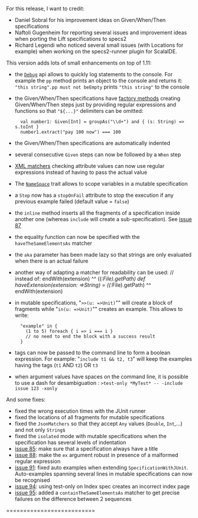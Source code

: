 For this release, I want to credit: 

 * Daniel Sobral for his improvement ideas on Given/When/Then specifications
 * Naftoli Gugenheim for reporting several issues and improvement ideas when porting the Lift specifications to specs2
 * Richard Legendi who noticed several small issues (with Locations for example) when working on the specs2-runner plugin for ScalaIDE.

This version adds lots of small enhancements on top of 1.11:

 * the [`Debug`](http://etorreborre.github.com/specs2/guide/org.specs2.guide.Structure.html#Debug+statements) api allows to quickly log statements to the console. For example the `pp` method prints an object to the console and returns it: `"this string".pp must not beEmpty` prints `"this string"` to the console
 * the Given/When/Then specifications have [factory methods](http://etorreborre.github.com/specs2/guide/org.specs2.guide.Structure.html#Factory+methods) creating Given/When/Then steps just by providing regular expressions and functions so that `"${...}"` delimiters can be omitted: 

         val number1: Given[Int] = groupAs("\\d+") and { (s: String) => s.toInt }
         number1.extract("pay 100 now") === 100

 * the Given/When/Then specifications are automatically indented
 * several consecutive `Given` steps can now be followed by a `When` step
 * [XML matchers](http://etorreborre.github.com/specs2/guide/org.specs2.guide.Matchers.html#Match+results) checking attribute values can now use regular expressions instead of having to pass the actual value
 * The [`NameSpace`](http://etorreborre.github.com/specs2/guide/org.specs2.guide.Structure.html#For+fragments) trait allows to scope variables in a mutable specification
 * a `Step` now has a `stopOnFail` attribute to stop the execution if any previous example failed (default value = `false`)
 * the `inline` method inserts all the fragments of a specification inside another one (whereas `include` will create a sub-specification). See [issue 87](http://github.com/etorreborre/specs2/issues/87)
 * the equality function can now be specified with the `haveTheSameElementsAs` matcher
 * the `aka` parameter has been made lazy so that strings are only evaluated when there is an actual failure
 * another way of adapting a matcher for readability can be used: 
         // instead of: endWith(extension) ^^ ((_:File).getPath)
         def haveExtension(extension: =>String) = ((_:File).getPath) ^^ endWith(extension)
 * in mutable specifications, "`>>(u: =>Unit)`"" will create a block of fragments while "`in(u: =>Unit)`"" creates an example. This allows to write: 

         "example" in { 
           (1 to 5) foreach { i => i === i } 
           // no need to end the block with a success result
         }
 * tags can now be passed to the command line to form a boolean expression. For example: "`include t1 && t2, t3`" will keep the examples having the tags (`t1` AND `t2`) OR `t3`
 * when argument values have spaces on the command line, it is possible to use a dash for desambiguation : `>test-only *MyTest* -- -include issue 123 -xonly`
 
And some fixes:

 * fixed the wrong execution times with the JUnit runner
 * fixed the locations of all fragments for mutable specifications 
 * fixed the `JsonMatchers` so that they accept `Any` values (`Double`, `Int`,...) and not only `String`s
 * fixed the `isolated` mode with mutable specifications when the specification has several levels of indentation
 * [issue 85](http://github.com/etorreborre/specs2/issues/85): make sure that a specification always have a title 
 * [issue 88](http://github.com/etorreborre/specs2/issues/88): make the `ex` argument robust in presence of a malformed regular expression
 * [issue 91](http://github.com/etorreborre/specs2/issues/91): fixed auto examples when extending `SpecificationWithJUnit`. Auto-examples spanning several lines in mutable specifications can now be recognised
 * [issue 94](http://github.com/etorreborre/specs2/issues/94): using test-only on Index spec creates an incorrect index page
 * [issue 95](http://github.com/etorreborre/specs2/issues/95): added a `containTheSameElementsAs` matcher to get precise failures on the difference between 2 sequences
 
 
 ==========================
